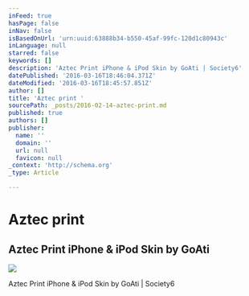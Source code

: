 ```yaml
---
inFeed: true
hasPage: false
inNav: false
isBasedOnUrl: 'urn:uuid:63888b34-b550-45af-99fc-120d1c80943c'
inLanguage: null
starred: false
keywords: []
description: 'Aztec Print iPhone & iPod Skin by GoAti | Society6'
datePublished: '2016-03-16T18:46:04.371Z'
dateModified: '2016-03-16T18:45:57.851Z'
author: []
title: 'Aztec print '
sourcePath: _posts/2016-02-14-aztec-print.md
published: true
authors: []
publisher:
  name: ''
  domain: ''
  url: null
  favicon: null
_context: 'http://schema.org'
_type: Article

---
```

# Aztec print 

<article style=""><h1>Aztec Print iPhone &amp; iPod Skin by GoAti</h1><img src="https://s3-us-west-2.amazonaws.com/the-grid-img/p/1ff9d87b8a1e74994be3b9caa9d0cdd6c21b02e5.jpg" /></article>

Aztec Print iPhone & iPod Skin by GoAti | Society6
